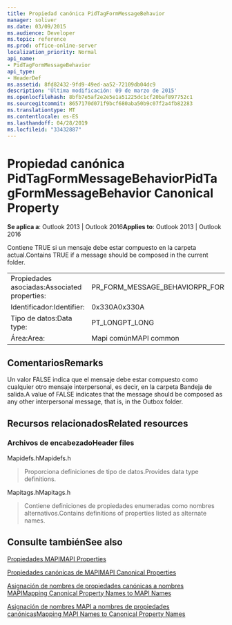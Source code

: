 ```yaml
---
title: Propiedad canónica PidTagFormMessageBehavior
manager: soliver
ms.date: 03/09/2015
ms.audience: Developer
ms.topic: reference
ms.prod: office-online-server
localization_priority: Normal
api_name:
- PidTagFormMessageBehavior
api_type:
- HeaderDef
ms.assetid: 8fd82432-9fd9-49ed-aa52-72109db04dc9
description: 'Última modificación: 09 de marzo de 2015'
ms.openlocfilehash: 8bfb7e5af2e2e5e1a51225dc1cf20baf897752c1
ms.sourcegitcommit: 8657170d071f9bcf680aba50b9c07f2a4fb82283
ms.translationtype: MT
ms.contentlocale: es-ES
ms.lasthandoff: 04/28/2019
ms.locfileid: "33432887"
---
```

# <a name="pidtagformmessagebehavior-canonical-property"></a><span data-ttu-id="df1fc-103">Propiedad canónica PidTagFormMessageBehavior</span><span class="sxs-lookup"><span data-stu-id="df1fc-103">PidTagFormMessageBehavior Canonical Property</span></span>

  
  
<span data-ttu-id="df1fc-104">**Se aplica a**: Outlook 2013 | Outlook 2016</span><span class="sxs-lookup"><span data-stu-id="df1fc-104">**Applies to**: Outlook 2013 | Outlook 2016</span></span> 
  
<span data-ttu-id="df1fc-105">Contiene TRUE si un mensaje debe estar compuesto en la carpeta actual.</span><span class="sxs-lookup"><span data-stu-id="df1fc-105">Contains TRUE if a message should be composed in the current folder.</span></span> 
  
|||
|:-----|:-----|
|<span data-ttu-id="df1fc-106">Propiedades asociadas:</span><span class="sxs-lookup"><span data-stu-id="df1fc-106">Associated properties:</span></span>  <br/> |<span data-ttu-id="df1fc-107">PR_FORM_MESSAGE_BEHAVIOR</span><span class="sxs-lookup"><span data-stu-id="df1fc-107">PR_FORM_MESSAGE_BEHAVIOR</span></span>  <br/> |
|<span data-ttu-id="df1fc-108">Identificador:</span><span class="sxs-lookup"><span data-stu-id="df1fc-108">Identifier:</span></span>  <br/> |<span data-ttu-id="df1fc-109">0x330A</span><span class="sxs-lookup"><span data-stu-id="df1fc-109">0x330A</span></span>  <br/> |
|<span data-ttu-id="df1fc-110">Tipo de datos:</span><span class="sxs-lookup"><span data-stu-id="df1fc-110">Data type:</span></span>  <br/> |<span data-ttu-id="df1fc-111">PT_LONG</span><span class="sxs-lookup"><span data-stu-id="df1fc-111">PT_LONG</span></span>  <br/> |
|<span data-ttu-id="df1fc-112">Área:</span><span class="sxs-lookup"><span data-stu-id="df1fc-112">Area:</span></span>  <br/> |<span data-ttu-id="df1fc-113">Mapi común</span><span class="sxs-lookup"><span data-stu-id="df1fc-113">MAPI common</span></span>  <br/> |
   
## <a name="remarks"></a><span data-ttu-id="df1fc-114">Comentarios</span><span class="sxs-lookup"><span data-stu-id="df1fc-114">Remarks</span></span>

<span data-ttu-id="df1fc-115">Un valor FALSE indica que el mensaje debe estar compuesto como cualquier otro mensaje interpersonal, es decir, en la carpeta Bandeja de salida.</span><span class="sxs-lookup"><span data-stu-id="df1fc-115">A value of FALSE indicates that the message should be composed as any other interpersonal message, that is, in the Outbox folder.</span></span> 
  
## <a name="related-resources"></a><span data-ttu-id="df1fc-116">Recursos relacionados</span><span class="sxs-lookup"><span data-stu-id="df1fc-116">Related resources</span></span>

### <a name="header-files"></a><span data-ttu-id="df1fc-117">Archivos de encabezado</span><span class="sxs-lookup"><span data-stu-id="df1fc-117">Header files</span></span>

<span data-ttu-id="df1fc-118">Mapidefs.h</span><span class="sxs-lookup"><span data-stu-id="df1fc-118">Mapidefs.h</span></span>
  
> <span data-ttu-id="df1fc-119">Proporciona definiciones de tipo de datos.</span><span class="sxs-lookup"><span data-stu-id="df1fc-119">Provides data type definitions.</span></span>
    
<span data-ttu-id="df1fc-120">Mapitags.h</span><span class="sxs-lookup"><span data-stu-id="df1fc-120">Mapitags.h</span></span>
  
> <span data-ttu-id="df1fc-121">Contiene definiciones de propiedades enumeradas como nombres alternativos.</span><span class="sxs-lookup"><span data-stu-id="df1fc-121">Contains definitions of properties listed as alternate names.</span></span>
    
## <a name="see-also"></a><span data-ttu-id="df1fc-122">Consulte también</span><span class="sxs-lookup"><span data-stu-id="df1fc-122">See also</span></span>



[<span data-ttu-id="df1fc-123">Propiedades MAPI</span><span class="sxs-lookup"><span data-stu-id="df1fc-123">MAPI Properties</span></span>](mapi-properties.md)
  
[<span data-ttu-id="df1fc-124">Propiedades canónicas de MAPI</span><span class="sxs-lookup"><span data-stu-id="df1fc-124">MAPI Canonical Properties</span></span>](mapi-canonical-properties.md)
  
[<span data-ttu-id="df1fc-125">Asignación de nombres de propiedades canónicas a nombres MAPI</span><span class="sxs-lookup"><span data-stu-id="df1fc-125">Mapping Canonical Property Names to MAPI Names</span></span>](mapping-canonical-property-names-to-mapi-names.md)
  
[<span data-ttu-id="df1fc-126">Asignación de nombres MAPI a nombres de propiedades canónicas</span><span class="sxs-lookup"><span data-stu-id="df1fc-126">Mapping MAPI Names to Canonical Property Names</span></span>](mapping-mapi-names-to-canonical-property-names.md)

